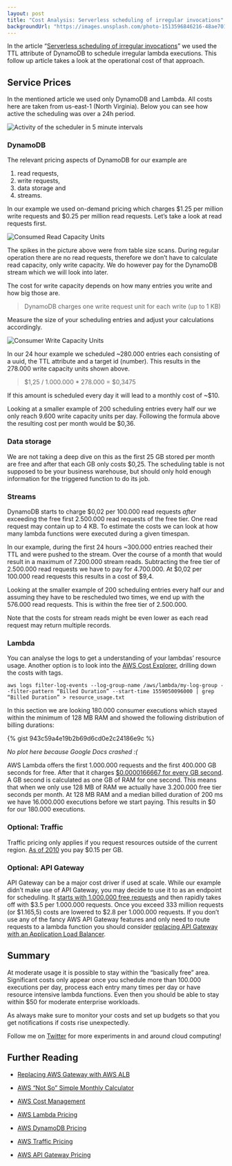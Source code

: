 ```yaml
---
layout: post
title: "Cost Analysis: Serverless scheduling of irregular invocations"
backgroundUrl: "https://images.unsplash.com/photo-1513596846216-48ae70153834?ixlib=rb-1.2.1&auto=format&q=80&fit=crop"
---
```


In the article “[Serverless scheduling of irregular invocations](https://medium.com/@michabahr/scheduling-irregular-aws-lambda-executions-through-dynamodb-ttl-attributes-acd397dfbad9)” we used the TTL attribute of DynamoDB to schedule irregular lambda executions. This follow up article takes a look at the operational cost of that approach.

## Service Prices

In the mentioned article we used only DynamoDB and Lambda. All costs here are taken from us-east-1 (North Virginia). Below you can see how active the scheduling was over a 24h period.

![Activity of the scheduler in 5 minute intervals](https://cdn-images-1.medium.com/max/2150/1*WM0vXLZvpueACibt8kZHfQ.png)

### DynamoDB

The relevant pricing aspects of DynamoDB for our example are
1. read requests,
2. write requests,
3. data storage and
4. streams.

In our example we used on-demand pricing which charges $1.25 per million write requests and $0.25 per million read requests. Let’s take a look at read requests first.

![Consumed Read Capacity Units](https://cdn-images-1.medium.com/max/2000/1*mJ_ot1aZ17XrHilJNb_vzw.png)

The spikes in the picture above were from table size scans. During regular operation there are no read requests, therefore we don’t have to calculate read capacity, only write capacity. We do however pay for the DynamoDB stream which we will look into later.

The cost for write capacity depends on how many entries you write and how big those are.
> DynamoDB charges one write request unit for each write (up to 1 KB)

Measure the size of your scheduling entries and adjust your calculations accordingly.

![Consumer Write Capacity Units](https://cdn-images-1.medium.com/max/2000/1*qK6ZjxRARXz8tn082JMLEw.png)

In our 24 hour example we scheduled ~280.000 entries each consisting of a uuid, the TTL attribute and a target id (number). This results in the 278.000 write capacity units shown above.
> $1,25 / 1.000.000 * 278.000 = $0,3475

If this amount is scheduled every day it will lead to a monthly cost of ~$10.

Looking at a smaller example of 200 scheduling entries every half our we only reach 9.600 write capacity units per day. Following the formula above the resulting cost per month would be $0,36.

### Data storage

We are not taking a deep dive on this as the first 25 GB stored per month are free and after that each GB only costs $0,25. The scheduling table is not supposed to be your business warehouse, but should only hold enough information for the triggered function to do its job.

### Streams

DynamoDB starts to charge $0,02 per 100.000 read requests *after* exceeding the free first 2.500.000 read requests of the free tier. One read request may contain up to 4 KB. To estimate the costs we can look at how many lambda functions were executed during a given timespan.

In our example, during the first 24 hours ~300.000 entries reached their TTL and were pushed to the stream. Over the course of a month that would result in a maximum of 7.200.000 stream reads. Subtracting the free tier of 2.500.000 read requests we have to pay for 4.700.000. At $0,02 per 100.000 read requests this results in a cost of $9,4.

Looking at the smaller example of 200 scheduling entries every half our and assuming they have to be rescheduled two times, we end up with the 576.000 read requests. This is within the free tier of 2.500.000.

Note that the costs for stream reads might be even lower as each read request may return multiple records.

### Lambda

You can analyse the logs to get a understanding of your lambdas’ resource usage. Another option is to look into the [AWS Cost Explorer](https://aws.amazon.com/aws-cost-management/aws-cost-explorer/), drilling down the costs with tags.

`aws logs filter-log-events --log-group-name /aws/lambda/my-log-group --filter-pattern “Billed Duration” --start-time 1559050096000 | grep “Billed Duration” > resource_usage.txt`

In this section we are looking 180.000 consumer executions which stayed within the minimum of 128 MB RAM and showed the following distribution of billing durations:

{% gist 943c59a4e19b2b69d6cd0e2c24186e9c %}

*No plot here because Google Docs crashed :(*

AWS Lambda offers the first 1.000.000 requests and the first 400.000 GB seconds for free. After that it charges [$0.0000166667 for every GB second](https://aws.amazon.com/lambda/pricing/). A GB second is calculated as one GB of RAM for one second. This means that when we only use 128 MB of RAM we actually have 3.200.000 free tier seconds per month. At 128 MB RAM and a median billed duration of 200 ms we have 16.000.000 executions before we start paying. This results in $0 for our 180.000 executions.

### Optional: Traffic

Traffic pricing only applies if you request resources outside of the current region. [As of 2010](https://aws.amazon.com/blogs/aws/aws-data-transfer-prices-reduced/) you pay $0.15 per GB.

### Optional: API Gateway

API Gateway can be a major cost driver if used at scale. While our example didn’t make use of API Gateway, you may decide to use it to as an endpoint for scheduling. It [starts with 1.000.000 free requests](https://aws.amazon.com/api-gateway/pricing/) and then rapidly takes off with $3.5 per 1.000.000 requests. Once you exceed 333 million requests (or $1.165,5) costs are lowered to $2.8 per 1.000.000 requests. If you don’t use any of the fancy AWS API Gateway features and only need to route requests to a lambda function you should consider [replacing API Gateway with an Application Load Balancer](https://serverless-training.com/articles/save-money-by-replacing-api-gateway-with-application-load-balancer/).

## Summary

At moderate usage it is possible to stay within the “basically free” area. Significant costs only appear once you schedule more than 100.000 executions per day, process each entry many times per day or have resource intensive lambda functions. Even then you should be able to stay within $50 for moderate enterprise workloads.

As always make sure to monitor your costs and set up budgets so that you get notifications if costs rise unexpectedly.

Follow me on [Twitter](https://twitter.com/michabahr) for more experiments in and around cloud computing!

## Further Reading

* [Replacing AWS Gateway with AWS ALB](https://serverless-training.com/articles/save-money-by-replacing-api-gateway-with-application-load-balancer/)

* [AWS “Not So” Simple Monthly Calculator](https://calculator.s3.amazonaws.com/index.html)

* [AWS Cost Management](https://aws.amazon.com/aws-cost-management/)

* [AWS Lambda Pricing](https://aws.amazon.com/lambda/pricing/)

* [AWS DynamoDB Pricing](https://aws.amazon.com/dynamodb/pricing/)

* [AWS Traffic Pricing](https://aws.amazon.com/blogs/aws/aws-data-transfer-prices-reduced/)

* [AWS API Gateway Pricing](https://aws.amazon.com/api-gateway/pricing/)
